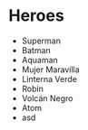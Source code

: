 # Heroes

* Superman
* Batman
* Aquaman
* Mujer Maravilla
* Linterna Verde
* Robin
* Volcán Negro
* Atom
* asd
